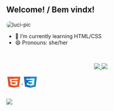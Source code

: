 ## Welcome! / Bem vindx!
  <img  align="center" alt="luci-pic" height="150" style="border-radius:50px;" src="https://share-cdn.picrew.me/shareImg/org/202201/328006_taGh0Nnw.png">
  
- 🌱 I’m currently learning HTML/CSS
- 😄 Pronouns: she/her
##
<br>

<div align="center">
  <a href="https://github.com/lumontexx">
  <img height="170em" src="https://github-readme-stats.vercel.app/api?username=lumontexx&show_icons=true&theme=chartreuse-dark&include_all_commits=true&count_private=true"/>
  <img height="170em" src="https://github-readme-stats.vercel.app/api/top-langs/?username=lumontexx&layout=compact&langs_count=7&theme=chartreuse-dark"/>
</div>
<div style="display: inline_block"><br>
  <img align="center" alt="luci-HTML" height="30" width="40" src="https://raw.githubusercontent.com/devicons/devicon/master/icons/html5/html5-original.svg">
  <img align="center" alt="luci-CSS" height="30" width="40" src="https://raw.githubusercontent.com/devicons/devicon/master/icons/css3/css3-original.svg">
</div>
  
##
  
  <div> 
  <a href="br.linkedin.com/in/luciana-monte-souza-024685226" target="_blank"><img src="https://img.shields.io/badge/-LinkedIn-%230077B5?style=for-the-badge&logo=linkedin&logoColor=white" target="_blank"></a> 
  </div>
 
